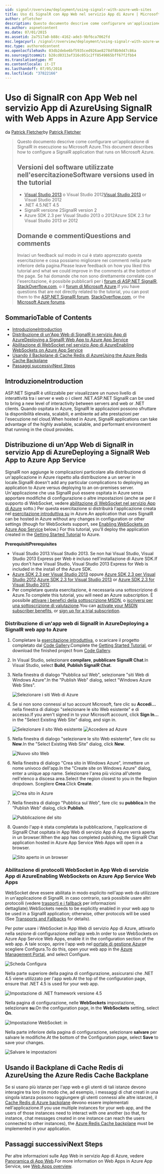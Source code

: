 ```yaml
---
uid: signalr/overview/deployment/using-signalr-with-azure-web-sites
title: Uso di SignalR con App Web nel servizio App di Azure | Microsoft Docs
author: pfletcher
description: Questo documento descrive come configurare un'applicazione di SignalR in esecuzione su Microsoft Azure. Le versioni del software utilizzato nell'esercitazione di Visual Studio 2013 o vis...
ms.author: aspnetcontent
ms.date: 07/01/2015
ms.assetid: 2a7517a0-b88c-4162-ade3-9bf6ca7062fd
msc.legacyurl: /signalr/overview/deployment/using-signalr-with-azure-web-sites
msc.type: authoredcontent
ms.openlocfilehash: 03db2debe6bf5935ced926ae8278df8b9d47c86a
ms.sourcegitcommit: b28cd0313af316c051c2ff8549865bff67f2fbb4
ms.translationtype: MT
ms.contentlocale: it-IT
ms.lasthandoff: 07/05/2018
ms.locfileid: "37822166"
---
```

<a name="using-signalr-with-web-apps-in-azure-app-service"></a><span data-ttu-id="057ff-104">Uso di SignalR con App Web nel servizio App di Azure</span><span class="sxs-lookup"><span data-stu-id="057ff-104">Using SignalR with Web Apps in Azure App Service</span></span>
====================
<span data-ttu-id="057ff-105">da [Patrick Fletcher](https://github.com/pfletcher)</span><span class="sxs-lookup"><span data-stu-id="057ff-105">by [Patrick Fletcher](https://github.com/pfletcher)</span></span>

> <span data-ttu-id="057ff-106">Questo documento descrive come configurare un'applicazione di SignalR in esecuzione su Microsoft Azure.</span><span class="sxs-lookup"><span data-stu-id="057ff-106">This document describes how to configure a SignalR application that runs on Microsoft Azure.</span></span>
> 
> ## <a name="software-versions-used-in-the-tutorial"></a><span data-ttu-id="057ff-107">Versioni del software utilizzate nell'esercitazione</span><span class="sxs-lookup"><span data-stu-id="057ff-107">Software versions used in the tutorial</span></span>
> 
> 
> - <span data-ttu-id="057ff-108">[Visual Studio 2013](https://www.microsoft.com/visualstudio/eng/2013-downloads) o Visual Studio 2012</span><span class="sxs-lookup"><span data-stu-id="057ff-108">[Visual Studio 2013](https://www.microsoft.com/visualstudio/eng/2013-downloads) or Visual Studio 2012</span></span>
> - <span data-ttu-id="057ff-109">.NET 4.5</span><span class="sxs-lookup"><span data-stu-id="057ff-109">.NET 4.5</span></span>
> - <span data-ttu-id="057ff-110">SignalR versione 2</span><span class="sxs-lookup"><span data-stu-id="057ff-110">SignalR version 2</span></span>
> - <span data-ttu-id="057ff-111">Azure SDK 2.3 per Visual Studio 2013 o 2012</span><span class="sxs-lookup"><span data-stu-id="057ff-111">Azure SDK 2.3 for Visual Studio 2013 or 2012</span></span>
>   
> 
> 
> ## <a name="questions-and-comments"></a><span data-ttu-id="057ff-112">Domande e commenti</span><span class="sxs-lookup"><span data-stu-id="057ff-112">Questions and comments</span></span>
> 
> <span data-ttu-id="057ff-113">Inviaci un feedback sul modo in cui è stato apprezzato questa esercitazione e cosa possiamo migliorare nei commenti nella parte inferiore della pagina.</span><span class="sxs-lookup"><span data-stu-id="057ff-113">Please leave feedback on how you liked this tutorial and what we could improve in the comments at the bottom of the page.</span></span> <span data-ttu-id="057ff-114">Se hai domande che non sono direttamente correlate con l'esercitazione, è possibile pubblicarli per i [forum di ASP.NET SignalR](https://forums.asp.net/1254.aspx/1?ASP+NET+SignalR), [StackOverflow.com](http://stackoverflow.com/), o il [forum di Microsoft Azure](https://social.msdn.microsoft.com/Forums/windowsazure/home?category=windowsazureplatform).</span><span class="sxs-lookup"><span data-stu-id="057ff-114">If you have questions that are not directly related to the tutorial, you can post them to the [ASP.NET SignalR forum](https://forums.asp.net/1254.aspx/1?ASP+NET+SignalR), [StackOverflow.com](http://stackoverflow.com/), or the [Microsoft Azure forums](https://social.msdn.microsoft.com/Forums/windowsazure/home?category=windowsazureplatform).</span></span>


## <a name="table-of-contents"></a><span data-ttu-id="057ff-115">Sommario</span><span class="sxs-lookup"><span data-stu-id="057ff-115">Table of Contents</span></span>

- [<span data-ttu-id="057ff-116">Introduzione</span><span class="sxs-lookup"><span data-stu-id="057ff-116">Introduction</span></span>](#introduction)
- [<span data-ttu-id="057ff-117">Distribuzione di un'App Web di SignalR in servizio App di Azure</span><span class="sxs-lookup"><span data-stu-id="057ff-117">Deploying a SignalR Web App to Azure App Service</span></span>](#deploying)
- [<span data-ttu-id="057ff-118">Abilitazione di WebSocket nel servizio App di Azure</span><span class="sxs-lookup"><span data-stu-id="057ff-118">Enabling WebSockets on Azure App Service</span></span>](#websocket)
- [<span data-ttu-id="057ff-119">Usando il Backplane di Cache Redis di Azure</span><span class="sxs-lookup"><span data-stu-id="057ff-119">Using the Azure Redis Cache Backplane</span></span>](#backplane)
- [<span data-ttu-id="057ff-120">Passaggi successivi</span><span class="sxs-lookup"><span data-stu-id="057ff-120">Next Steps</span></span>](#nextsteps)

<a id="introduction"></a>
## <a name="introduction"></a><span data-ttu-id="057ff-121">Introduzione</span><span class="sxs-lookup"><span data-stu-id="057ff-121">Introduction</span></span>

<span data-ttu-id="057ff-122">ASP.NET SignalR è utilizzabile per visualizzare un nuovo livello di interattività tra i server e web o i client .NET.</span><span class="sxs-lookup"><span data-stu-id="057ff-122">ASP.NET SignalR can be used to bring a new level of interactivity between servers and web or .NET clients.</span></span> <span data-ttu-id="057ff-123">Quando ospitata in Azure, SignalR le applicazioni possono sfruttare la disponibilità elevata, scalabili, e ambiente ad alte prestazioni per l'esecuzione nel cloud.</span><span class="sxs-lookup"><span data-stu-id="057ff-123">When hosted in Azure, SignalR applications can take advantage of the highly available, scalable, and performant environment that running in the cloud provides.</span></span>

<a id="deploying"></a>
## <a name="deploying-a-signalr-web-app-to-azure-app-service"></a><span data-ttu-id="057ff-124">Distribuzione di un'App Web di SignalR in servizio App di Azure</span><span class="sxs-lookup"><span data-stu-id="057ff-124">Deploying a SignalR Web App to Azure App Service</span></span>

<span data-ttu-id="057ff-125">SignalR non aggiunge le complicazioni particolare alla distribuzione di un'applicazione in Azure rispetto alla distribuzione a un server in locale.</span><span class="sxs-lookup"><span data-stu-id="057ff-125">SignalR doesn't add any particular complications to deploying an application to Azure versus deploying to an on-premises server.</span></span> <span data-ttu-id="057ff-126">Un'applicazione che usa SignalR può essere ospitata in Azure senza apportare modifiche di configurazione o altre impostazioni (anche se per il supporto di WebSocket, vedere [abilitazione di WebSocket nel servizio App di Azure](#websocket) sotto.) Per questa esercitazione si distribuirà l'applicazione creata nel [esercitazione introduttiva su](../getting-started/tutorial-getting-started-with-signalr.md) in Azure.</span><span class="sxs-lookup"><span data-stu-id="057ff-126">An application that uses SignalR can be hosted in Azure without any changes in configuration or other settings (though for WebSockets support, see [Enabling WebSockets on Azure App Service](#websocket) below.) For this tutorial, you'll deploy the application created in the [Getting Started Tutorial](../getting-started/tutorial-getting-started-with-signalr.md) to Azure.</span></span>

<span data-ttu-id="057ff-127">**Prerequisiti**</span><span class="sxs-lookup"><span data-stu-id="057ff-127">**Prerequisites**</span></span>

- <span data-ttu-id="057ff-128">Visual Studio 2013.</span><span class="sxs-lookup"><span data-stu-id="057ff-128">Visual Studio 2013.</span></span> <span data-ttu-id="057ff-129">Se non hai Visual Studio, Visual Studio 2013 Express per Web è incluso nell'installazione di Azure SDK.</span><span class="sxs-lookup"><span data-stu-id="057ff-129">If you don't have Visual Studio, Visual Studio 2013 Express for Web is included in the install of the Azure SDK.</span></span>
- <span data-ttu-id="057ff-130">[Azure SDK 2.3 per Visual Studio 2013](https://go.microsoft.com/fwlink/?linkid=324322&clcid=0x409) oppure [Azure SDK 2.3 per Visual Studio 2012](https://go.microsoft.com/fwlink/p/?linkid=323511).</span><span class="sxs-lookup"><span data-stu-id="057ff-130">[Azure SDK 2.3 for Visual Studio 2013](https://go.microsoft.com/fwlink/?linkid=324322&clcid=0x409) or [Azure SDK 2.3 for Visual Studio 2012](https://go.microsoft.com/fwlink/p/?linkid=323511).</span></span>
- <span data-ttu-id="057ff-131">Per completare questa esercitazione, è necessaria una sottoscrizione di Azure.</span><span class="sxs-lookup"><span data-stu-id="057ff-131">To complete this tutorial, you will need an Azure subscription.</span></span> <span data-ttu-id="057ff-132">È possibile [attivare i benefici della sottoscrizione MSDN](https://azure.microsoft.com/pricing/member-offers/msdn-benefits-details/), o [iscriversi per una sottoscrizione di valutazione](https://azure.microsoft.com/pricing/free-trial/).</span><span class="sxs-lookup"><span data-stu-id="057ff-132">You can [activate your MSDN subscriber benefits](https://azure.microsoft.com/pricing/member-offers/msdn-benefits-details/), or [sign up for a trial subscription](https://azure.microsoft.com/pricing/free-trial/).</span></span>

### <a name="deploying-a-signalr-web-app-to-azure"></a><span data-ttu-id="057ff-133">Distribuzione di un'app web di SignalR in Azure</span><span class="sxs-lookup"><span data-stu-id="057ff-133">Deploying a SignalR web app to Azure</span></span>

1. <span data-ttu-id="057ff-134">Completare la [esercitazione introduttiva](../getting-started/tutorial-getting-started-with-signalr.md), o scaricare il progetto completato dal [Code Gallery](https://code.msdn.microsoft.com/SignalR-Getting-Started-b9d18aa9).</span><span class="sxs-lookup"><span data-stu-id="057ff-134">Complete the [Getting Started Tutorial](../getting-started/tutorial-getting-started-with-signalr.md), or download the finished project from [Code Gallery](https://code.msdn.microsoft.com/SignalR-Getting-Started-b9d18aa9).</span></span>
2. <span data-ttu-id="057ff-135">In Visual Studio, selezionare **compilare**, **pubblicare SignalR Chat**.</span><span class="sxs-lookup"><span data-stu-id="057ff-135">In Visual Studio, select **Build**, **Publish SignalR Chat**.</span></span>
3. <span data-ttu-id="057ff-136">Nella finestra di dialogo "Pubblica sul Web", selezionare "siti Web di Windows Azure".</span><span class="sxs-lookup"><span data-stu-id="057ff-136">In the "Publish Web" dialog, select "Windows Azure Web Sites".</span></span>

    ![Selezionare i siti Web di Azure](using-signalr-with-azure-web-sites/_static/image1.png)
4. <span data-ttu-id="057ff-138">Se si non sono connessi al tuo account Microsoft, fare clic su **Accedi...**  nella finestra di dialogo "selezionare le sito Web esistente" e di accesso.</span><span class="sxs-lookup"><span data-stu-id="057ff-138">If you aren't signed in to your Microsoft account, click **Sign In...** in the "Select Existing Web Site" dialog, and sign in.</span></span>

    ![Selezionare il sito Web esistente](using-signalr-with-azure-web-sites/_static/image2.png)    ![Accedere ad Azure](using-signalr-with-azure-web-sites/_static/image3.png)
5. <span data-ttu-id="057ff-141">Nella finestra di dialogo "selezionare le sito Web esistente", fare clic su **New**.</span><span class="sxs-lookup"><span data-stu-id="057ff-141">In the "Select Existing Web Site" dialog, click **New**.</span></span>

    ![Nuovo sito Web](using-signalr-with-azure-web-sites/_static/image4.png)
6. <span data-ttu-id="057ff-143">Nella finestra di dialogo "Crea sito in Windows Azure", immettere un nome univoco dell'app.</span><span class="sxs-lookup"><span data-stu-id="057ff-143">In the "Create site on Windows Azure" dialog, enter a unique app name.</span></span> <span data-ttu-id="057ff-144">Selezionare l'area più vicina all'utente nell'elenco a discesa area.</span><span class="sxs-lookup"><span data-stu-id="057ff-144">Select the region closest to you in the Region dropdown.</span></span> <span data-ttu-id="057ff-145">Scegliere **Crea**.</span><span class="sxs-lookup"><span data-stu-id="057ff-145">Click **Create**.</span></span>

    ![Crea sito in Azure](using-signalr-with-azure-web-sites/_static/image5.png)
7. <span data-ttu-id="057ff-147">Nella finestra di dialogo "Pubblica sul Web", fare clic su **pubblica**.</span><span class="sxs-lookup"><span data-stu-id="057ff-147">In the "Publish Web" dialog, click **Publish**.</span></span>

    ![Pubblicazione del sito](using-signalr-with-azure-web-sites/_static/image6.png)
8. <span data-ttu-id="057ff-149">Quando l'app è stata completata la pubblicazione, l'applicazione di SignalR Chat ospitata in App Web di servizio App di Azure verrà aperta in un browser.</span><span class="sxs-lookup"><span data-stu-id="057ff-149">When the app has completed publishing, the SignalR Chat application hosted in Azure App Service Web Apps will open in a browser.</span></span>

    ![Sito aperto in un browser](using-signalr-with-azure-web-sites/_static/image7.png)

<a id="websocket"></a>
### <a name="enabling-websockets-on-azure-app-service-web-apps"></a><span data-ttu-id="057ff-151">Abilitazione di protocolli WebSocket in App Web di servizio App di Azure</span><span class="sxs-lookup"><span data-stu-id="057ff-151">Enabling WebSockets on Azure App Service Web Apps</span></span>

<span data-ttu-id="057ff-152">WebSocket deve essere abilitata in modo esplicito nell'app web da utilizzare in un'applicazione di SignalR. in caso contrario, sarà possibile usare altri protocolli (vedere [trasporti e i fallback](../getting-started/introduction-to-signalr.md#transports) per informazioni dettagliate).</span><span class="sxs-lookup"><span data-stu-id="057ff-152">WebSockets needs to be explicitly enabled in your web app to be used in a SignalR application; otherwise, other protocols will be used (See [Transports and Fallbacks](../getting-started/introduction-to-signalr.md#transports) for details).</span></span>

<span data-ttu-id="057ff-153">Per poter usare i WebSocket in App Web di servizio App di Azure, attivarlo nella sezione di configurazione dell'app web.</span><span class="sxs-lookup"><span data-stu-id="057ff-153">In order to use WebSockets on Azure App Service Web Apps, enable it in the configuration section of the web app.</span></span> <span data-ttu-id="057ff-154">A tale scopo, aprire l'app web nel [portale di gestione Azure](https://manage.windowsazure.com/)e scegliere Configura.</span><span class="sxs-lookup"><span data-stu-id="057ff-154">To do this, open your web app in the [Azure Management Portal](https://manage.windowsazure.com/), and select Configure.</span></span>

![Scheda Configura](using-signalr-with-azure-web-sites/_static/image8.png)

<span data-ttu-id="057ff-156">Nella parte superiore della pagina di configurazione, assicurarsi che .NET 4.5 viene utilizzato per l'app web.</span><span class="sxs-lookup"><span data-stu-id="057ff-156">At the top of the configuration page, ensure that .NET 4.5 is used for your web app.</span></span>

![Impostazione di .NET framework versione 4.5](using-signalr-with-azure-web-sites/_static/image9.png)

<span data-ttu-id="057ff-158">Nella pagina di configurazione, nelle **WebSockets** impostazione, selezionare **su**.</span><span class="sxs-lookup"><span data-stu-id="057ff-158">On the configuration page, in the **WebSockets** setting, select **On**.</span></span>

![Impostazione WebSocket: in](using-signalr-with-azure-web-sites/_static/image10.png)

<span data-ttu-id="057ff-160">Nella parte inferiore della pagina di configurazione, selezionare **salvare** per salvare le modifiche.</span><span class="sxs-lookup"><span data-stu-id="057ff-160">At the bottom of the Configuration page, select **Save** to save your changes.</span></span>

![Salvare le impostazioni](using-signalr-with-azure-web-sites/_static/image11.png)

<a id="backplane"></a>
## <a name="using-the-azure-redis-cache-backplane"></a><span data-ttu-id="057ff-162">Usando il Backplane di Cache Redis di Azure</span><span class="sxs-lookup"><span data-stu-id="057ff-162">Using the Azure Redis Cache Backplane</span></span>

<span data-ttu-id="057ff-163">Se si usano più istanze per l'app web e gli utenti di tali istanze devono interagire tra loro (in modo che, ad esempio, i messaggi di chat creati in una singola istanza possono raggiungere gli utenti connessi alle altre istanze), il [Cache Redis di Azure backplane](../performance/scaleout-with-redis.md) devono essere implementati nell'applicazione.</span><span class="sxs-lookup"><span data-stu-id="057ff-163">If you use multiple instances for your web app, and the users of those instances need to interact with one another (so that, for instance, chat messages created in one instance can reach the users connected to other instances), the [Azure Redis Cache backplane](../performance/scaleout-with-redis.md) must be implemented in your application.</span></span>

<a id="nextsteps"></a>
## <a name="next-steps"></a><span data-ttu-id="057ff-164">Passaggi successivi</span><span class="sxs-lookup"><span data-stu-id="057ff-164">Next Steps</span></span>

<span data-ttu-id="057ff-165">Per altre informazioni sulle App Web in servizio App di Azure, vedere [Panoramica di App Web](https://azure.microsoft.com/documentation/articles/app-service-web-overview/).</span><span class="sxs-lookup"><span data-stu-id="057ff-165">For more information on Web Apps in Azure App Service, see [Web Apps overview](https://azure.microsoft.com/documentation/articles/app-service-web-overview/).</span></span>
